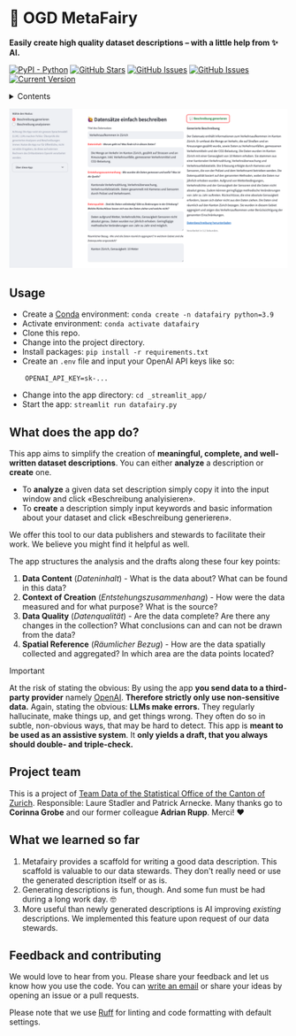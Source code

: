 # 🦄 OGD MetaFairy
**Easily create high quality dataset descriptions – with a little help from ✨ AI.**

[![PyPI - Python](https://img.shields.io/badge/python-v3.9+-blue.svg)](https://github.com/machinelearningZH/ogd_ai-metafairy)
[![GitHub Stars](https://img.shields.io/github/stars/machinelearningZH/ogd_ai-metafairy.svg)](https://github.com/machinelearningZH/ogd_ai-metafairy/stargazers)
[![GitHub Issues](https://img.shields.io/github/issues/machinelearningZH/ogd_ai-metafairy.svg)](https://github.com/machinelearningZH/ogd_ai-metafairy/issues)
[![GitHub Issues](https://img.shields.io/github/issues-pr/machinelearningZH/ogd_ai-metafairy.svg)](https://img.shields.io/github/issues-pr/machinelearningZH/ogd_ai-metafairy) 
[![Current Version](https://img.shields.io/badge/version-0.1-green.svg)](https://github.com/machinelearningZH/ogd_ai-metafairy)

<details>
<summary>Contents</summary>

- [Usage](#usage)
- [What does the app do?](#what-does-the-app-do)
- [Project team](#project-team)
- [Feedback and contributing](#feedback-and-contributing)

</details>

![](_imgs/app_ui.png)

## Usage
- Create a [Conda](https://conda.io/projects/conda/en/latest/index.html) environment: `conda create -n datafairy python=3.9`
- Activate environment: `conda activate datafairy`
- Clone this repo.
- Change into the project directory.
- Install packages: `pip install -r requirements.txt`
- Create an `.env` file and input your OpenAI API keys like so:
```
    OPENAI_API_KEY=sk-...
```
- Change into the app directory: `cd _streamlit_app/`
- Start the app: `streamlit run datafairy.py`

## What does the app do?
This app aims to simplify the creation of **meaningful, complete, and well-written dataset descriptions**. You can either **analyze** a description or **create** one. 

- To **analyze** a given data set description simply copy it into the input window and click «Beschreibung analyisieren». 
- To **create** a description simply input keywords and basic information about your dataset and click «Beschreibung generieren».

We offer this tool to our data publishers and stewards to facilitate their work. We believe you might find it helpful as well.

The app structures the analysis and the drafts along these four key points:

1. **Data Content** (*Dateninhalt*) - What is the data about? What can be found in this data?
2. **Context of Creation** (*Entstehungszusammenhang*) - How were the data measured and for what purpose? What is the source?
3. **Data Quality** (*Datenqualität*) - Are the data complete? Are there any changes in the collection? What conclusions can and can not be drawn from the data?
4. **Spatial Reference** (*Räumlicher Bezug*) - How are the data spatially collected and aggregated? In which area are the data points located?

> [!Important]
> At the risk of stating the obvious: By using the app **you send data to a third-party provider** namely [OpenAI](https://platform.openai.com/docs/overview). **Therefore strictly only use non-sensitive data.** Again, stating the obvious: **LLMs make errors.** They regularly hallucinate, make things up, and get things wrong. They often do so in subtle, non-obvious ways, that may be hard to detect. This app is **meant to be used as an assistive system**. It **only yields a draft, that you always should double- and triple-check.** 


## Project team
This is a project of [Team Data of the Statistical Office of the Canton of Zurich](https://www.zh.ch/de/direktion-der-justiz-und-des-innern/statistisches-amt/data.html). Responsible: Laure Stadler and Patrick Arnecke. Many thanks go to **Corinna Grobe** and our former colleague **Adrian Rupp**. Merci! ❤️

## What we learned so far
1. Metafairy provides a scaffold for writing a good data description. This scaffold is valuable to our data stewards. They don't really need or use the generated description itself or as is.
2. Generating descriptions is fun, though. And some fun must be had during a long work day. 🤓
3. More useful than newly generated descriptions is AI improving *existing* descriptions. We implemented this feature upon request of our data stewards.

## Feedback and contributing
We would love to hear from you. Please share your feedback and let us know how you use the code. You can [write an email](mailto:datashop@statistik.zh.ch) or share your ideas by opening an issue or a pull requests.

Please note that we use [Ruff](https://docs.astral.sh/ruff/) for linting and code formatting with default settings.
